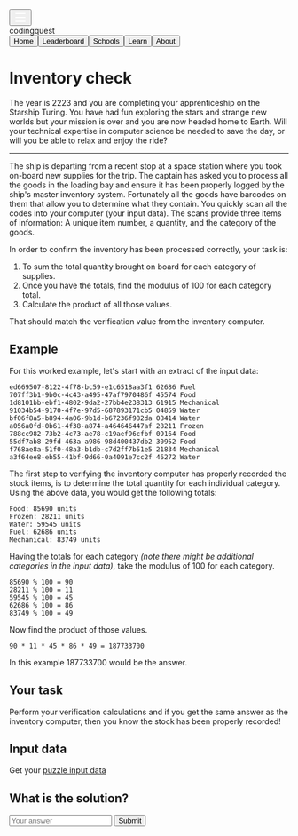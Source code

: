 <!DOCTYPE html><html><head><meta charSet="utf-8"/><title>codingquest</title><meta name="viewport" content="width=device-width, initial-scale=1"/><meta name="next-head-count" content="3"/><link rel="preload" href="/_next/static/css/fd7a4d361706cdb6.css" as="style"/><link rel="stylesheet" href="/_next/static/css/fd7a4d361706cdb6.css" data-n-g=""/><link rel="preload" href="/_next/static/css/e51514a1b452ab2a.css" as="style"/><link rel="stylesheet" href="/_next/static/css/e51514a1b452ab2a.css" data-n-p=""/><noscript data-n-css=""></noscript><script defer="" nomodule="" src="/_next/static/chunks/polyfills-5cd94c89d3acac5f.js"></script><script src="/_next/static/chunks/webpack-bcf889e81b9ec011.js" defer=""></script><script src="/_next/static/chunks/framework-5f4595e5518b5600.js" defer=""></script><script src="/_next/static/chunks/main-4db07a2bf5ab24b4.js" defer=""></script><script src="/_next/static/chunks/pages/_app-02624036a0b35c77.js" defer=""></script><script src="/_next/static/chunks/0f1ac474-23fb9cd58e857340.js" defer=""></script><script src="/_next/static/chunks/669-d1f97ae1ef6cd709.js" defer=""></script><script src="/_next/static/chunks/655-03f8e381c1d6dc41.js" defer=""></script><script src="/_next/static/chunks/pages/problem/%5Bid%5D-1b95d77b7da81889.js" defer=""></script><script src="/_next/static/kx2rVeBCItmfptslwMDed/_buildManifest.js" defer=""></script><script src="/_next/static/kx2rVeBCItmfptslwMDed/_ssgManifest.js" defer=""></script><script src="/_next/static/kx2rVeBCItmfptslwMDed/_middlewareManifest.js" defer=""></script></head><body><div id="__next" data-reactroot=""><div class="container"><div class="Header_header__l1qoc"><div class="Header_burgerIcon__BmrCB"><button class="Header_burgerButton__4RUk0"><svg xmlns="http://www.w3.org/2000/svg" viewBox="0 0 24 24" width="24" height="24" fill="#ffffff"><path fill="none" d="M0 0h24v24H0z"></path><path d="M3 4h18v2H3V4zm0 7h18v2H3v-2zm0 7h18v2H3v-2z"></path></svg></button><div></div></div><div class="Header_headerTitle__DDbnl">codingquest</div><div class="Header_headerMenu__4AwWB"><button class="Header_headerMenuButton__3bOYd">Home</button><button class="Header_headerMenuButton__3bOYd">Leaderboard</button><button class="Header_headerMenuButton__3bOYd">Schools</button><button class="Header_headerMenuButton__3bOYd">Learn</button><button class="Header_headerMenuButton__3bOYd">About</button></div><div></div></div><div class="Main"><div><span></span><h1>Inventory check</h1><div class="Markdown"><p>The year is 2223 and you are completing your apprenticeship on the Starship Turing. You have had fun exploring the stars and strange new worlds but your mission is over and you are now headed home to Earth. Will your technical expertise in computer science be needed to save the day, or will you be able to relax and enjoy the ride?</p>
<hr/>
<p>The ship is departing from a recent stop at a space station where you took on-board new supplies for the trip. The captain has asked you to process all the goods in the loading bay and ensure it has been properly logged by the ship&#x27;s master inventory system. Fortunately all the goods have barcodes on them that allow you to determine what they contain. You quickly scan all the codes into your computer (your input data). The scans provide three items of information: A unique item number, a quantity, and the category of the goods.</p>
<p>In order to confirm the inventory has been processed correctly, your task is:</p>
<ol>
<li>To sum the total quantity brought on board for each category of supplies.</li>
<li>Once you have the totals, find the modulus of 100 for each category total.</li>
<li>Calculate the product of all those values.</li>
</ol>
<p>That should match the verification value from the inventory computer.</p>
<h2>Example</h2>
<p>For this worked example, let&#x27;s start with an extract of the input data:</p>
<pre><code>ed669507-8122-4f78-bc59-e1c6518aa3f1 62686 Fuel
707ff3b1-9b0c-4c43-a495-47af7970486f 45574 Food
1d8101bb-ebf1-4802-9da2-27bb4e238313 61915 Mechanical
91034b54-9170-4f7e-97d5-687893171cb5 04859 Water
bf06f8a5-b894-4a06-9b1d-b67236f982da 08414 Water
a056a0fd-0b61-4f38-a874-a464646447af 28211 Frozen
788cc982-73b2-4c73-ae78-c19aef96cfbf 09164 Food
55df7ab8-29fd-463a-a986-98d400437db2 30952 Food
f768ae8a-51f0-48a3-b1db-c7d2ff7b51e5 21834 Mechanical
a3f64ee8-eb55-41bf-9d66-0a4091e7cc2f 46272 Water
</code></pre>
<p>The first step to verifying the inventory computer has properly recorded the stock items, is to determine the total quantity for each individual category. Using the above data, you would get the following totals:</p>
<pre><code>Food: 85690 units
Frozen: 28211 units
Water: 59545 units
Fuel: 62686 units
Mechanical: 83749 units
</code></pre>
<p>Having the totals for each category <em>(note there might be additional categories in the input data)</em>, take the modulus of 100 for each category.</p>
<pre><code>85690 % 100 = 90
28211 % 100 = 11
59545 % 100 = 45
62686 % 100 = 86
83749 % 100 = 49
</code></pre>
<p>Now find the product of those values.</p>
<pre><code>90 * 11 * 45 * 86 * 49 = 187733700
</code></pre>
<p>In this example 187733700 would be the answer.</p>
<h2>Your task</h2>
<p>Perform your verification calculations and if you get the same answer as the inventory computer, then you know the stock has been properly recorded!</p></div><div class="SolutionBox"><h2>Input data</h2><p>Get your <a href="/api/puzzledata?puzzle=18" rel="noreferrer" target="_blank">puzzle input data</a></p><h2>What is the solution?</h2><div><input type="text" class="solution" placeholder="Your answer" value=""/> <input type="button" class="solutionButton" value="Submit"/></div><div></div></div><div></div></div></div></div></div><script id="__NEXT_DATA__" type="application/json">{"props":{"pageProps":{"id":"18","available":true,"fullname":"Inventory check","content":"The year is 2223 and you are completing your apprenticeship on the Starship Turing. You have had fun exploring the stars and strange new worlds but your mission is over and you are now headed home to Earth. Will your technical expertise in computer science be needed to save the day, or will you be able to relax and enjoy the ride?\n\n---\n\nThe ship is departing from a recent stop at a space station where you took on-board new supplies for the trip. The captain has asked you to process all the goods in the loading bay and ensure it has been properly logged by the ship's master inventory system. Fortunately all the goods have barcodes on them that allow you to determine what they contain. You quickly scan all the codes into your computer (your input data). The scans provide three items of information: A unique item number, a quantity, and the category of the goods.\n\nIn order to confirm the inventory has been processed correctly, your task is:\n\n1. To sum the total quantity brought on board for each category of supplies. \n2. Once you have the totals, find the modulus of 100 for each category total.\n3. Calculate the product of all those values. \n\nThat should match the verification value from the inventory computer.\n\n## Example\n\nFor this worked example, let's start with an extract of the input data:\n\n```\ned669507-8122-4f78-bc59-e1c6518aa3f1 62686 Fuel\n707ff3b1-9b0c-4c43-a495-47af7970486f 45574 Food\n1d8101bb-ebf1-4802-9da2-27bb4e238313 61915 Mechanical\n91034b54-9170-4f7e-97d5-687893171cb5 04859 Water\nbf06f8a5-b894-4a06-9b1d-b67236f982da 08414 Water\na056a0fd-0b61-4f38-a874-a464646447af 28211 Frozen\n788cc982-73b2-4c73-ae78-c19aef96cfbf 09164 Food\n55df7ab8-29fd-463a-a986-98d400437db2 30952 Food\nf768ae8a-51f0-48a3-b1db-c7d2ff7b51e5 21834 Mechanical\na3f64ee8-eb55-41bf-9d66-0a4091e7cc2f 46272 Water\n```\n\nThe first step to verifying the inventory computer has properly recorded the stock items, is to determine the total quantity for each individual category. Using the above data, you would get the following totals:\n\n```\nFood: 85690 units\nFrozen: 28211 units\nWater: 59545 units\nFuel: 62686 units\nMechanical: 83749 units\n```\n\nHaving the totals for each category *(note there might be additional categories in the input data)*, take the modulus of 100 for each category.\n\n```\n85690 % 100 = 90\n28211 % 100 = 11\n59545 % 100 = 45\n62686 % 100 = 86\n83749 % 100 = 49\n```\n\nNow find the product of those values.\n\n```\n90 * 11 * 45 * 86 * 49 = 187733700\n```\n\nIn this example 187733700 would be the answer.\n\n## Your task\n\nPerform your verification calculations and if you get the same answer as the inventory computer, then you know the stock has been properly recorded!\n","image":null,"hint":null},"__N_SSP":true},"page":"/problem/[id]","query":{"id":"18"},"buildId":"kx2rVeBCItmfptslwMDed","isFallback":false,"gssp":true,"scriptLoader":[]}</script></body></html>